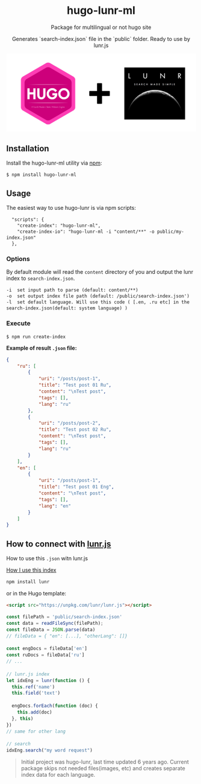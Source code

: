 <h1 align="center">hugo-lunr-ml</h1>
<p align="center">Package for multilingual or not hugo site</p>
<p align="center">Generates `search-index.json` file in the `public` folder. Ready to use by lunr.js</p>

<p align="center">
  <img src="https://github.com/romankurnovskii/hugo-lunr-ml/raw/main/img/hugo-lunr-ml.png" alt="Hugo Lunr Multilanguage package">
</p>

## Installation

Install the hugo-lunr-ml utility via [npm](https://www.npmjs.com/package/hugo-lunr-ml):

```
$ npm install hugo-lunr-ml
```

## Usage

The easiest way to use hugo-lunr is via npm scripts:

```
  "scripts": {
    "create-index": "hugo-lunr-ml",
    "create-index-io": "hugo-lunr-ml -i "content/**" -o public/my-index.json"
  },
```

### Options

By default module will read the `content` directory of you and output the lunr index to `search-index.json`. 

```
-i  set input path to parse (default: content/**)
-o  set output index file path (default: /public/search-index.json')
-l  set default language. Will use this code ( [.en, .ru etc] in the search-index.json(default: system language) )
```

### Execute

```
$ npm run create-index
```

**Example of result `.json` file:**
```json
{
    "ru": [
        {
            "uri": "/posts/post-1",
            "title": "Test post 01 Ru",
            "content": "\nTest post",
            "tags": [],
            "lang": "ru"
        },
        {
            "uri": "/posts/post-2",
            "title": "Test post 02 Ru",
            "content": "\nTest post",
            "tags": [],
            "lang": "ru"
        }
    ],
    "en": [
        {
            "uri": "/posts/post-1",
            "title": "Test post 01 Eng",
            "content": "\nTest post",
            "tags": [],
            "lang": "en"
        }
    ]
}
```

## How to connect with [lunr.js](https://lunrjs.com/)

How to use this `.json` witn lunr.js

[How I use this index](https://romankurnovskii.com/en/posts/hugo-add-search-lunr-popup/#connect-searchresult-forms-with-lunrjs-search)

```javascript
npm install lunr
```

or in the Hugo template:

```html
<script src="https://unpkg.com/lunr/lunr.js"></script>
```

```javascript
const filePath = 'public/search-index.json'
const data = readFileSync(filePath);
const fileData = JSON.parse(data)
// fileData = { "en": [...], "otherLang": []}

const engDocs = fileData['en']
const ruDocs = fileData['ru']
// ...

// lunr.js index
let idxEng = lunr(function () {
  this.ref('name')
  this.field('text')

  engDocs.forEach(function (doc) {
    this.add(doc)
  }, this)
})
// same for other lang

// search
idxEng.search("my word request")
```

> Initial project was hugo-lunr, last time updated 6 years ago. Current package skips not needed files(images, etc) and creates separate index data for each language.